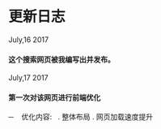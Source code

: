 # 更新日志
July,16 2017
#### 这个搜索网页被我编写出并发布。

July,17 2017
#### 第一次对该网页进行前端优化
─    优化内容:  
. 整体布局
. 网页加载速度提升
